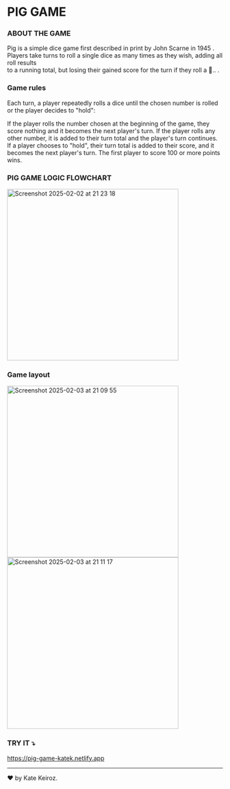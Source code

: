 # PIG GAME 

### ABOUT THE GAME <br>
Pig is a simple dice game first described in print by John Scarne in 1945 .<br>
Players take turns to roll a single dice as many times as they wish, adding all roll results <br>
to a running total, but losing their gained score for the turn if they roll a 🎲..
.

### Game rules <br>
Each turn, a player repeatedly rolls a dice until the chosen number is rolled or the player decides to "hold":<br>

If the player rolls the number chosen at the beginning of the game, they score nothing and it becomes the next player's turn.
If the player rolls any other number, it is added to their turn total and the player's turn continues.
If a player chooses to "hold", their turn total is added to their score, and it becomes the next player's turn.
The first player to score 100 or more points wins.

### PIG GAME LOGIC FLOWCHART 
<img width="400" alt="Screenshot 2025-02-02 at 21 23 18" src="https://github.com/user-attachments/assets/c78c71db-501f-4b8f-8800-254430884df4" />

### Game layout <br>
<img width="400" alt="Screenshot 2025-02-03 at 21 09 55" src="https://github.com/user-attachments/assets/bae6a15b-c951-47c1-aba8-0902e9ab2111" />
<img width="400" alt="Screenshot 2025-02-03 at 21 11 17" src="https://github.com/user-attachments/assets/0081b515-bc67-430e-be35-073afa0deb6c" />

### TRY IT ⤵️

https://pig-game-katek.netlify.app

---
♥ by Kate Keiroz.
